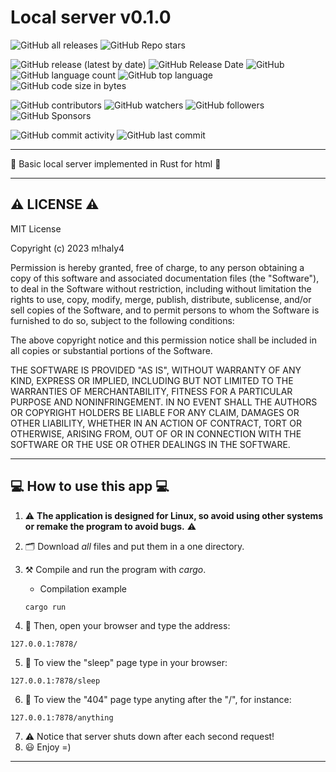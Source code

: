 # Local server v0.1.0

![GitHub all releases](https://img.shields.io/github/downloads/git-user-cpp/local_server/total?color=00FF00&logo=github&logoColor=00FF00&style=plastic)
![GitHub Repo stars](https://img.shields.io/github/stars/git-user-cpp/local_server?color=FFFF00&logo=github&logoColor=FFFF00&style=plastic)

![GitHub release (latest by date)](https://img.shields.io/github/v/release/git-user-cpp/local_server?color=ff0000&logo=github&logoColor=ff0000&style=plastic)
![GitHub Release Date](https://img.shields.io/github/release-date/git-user-cpp/local_server?color=ff4500&logo=github&logoColor=ff4500&style=plastic)
![GitHub](https://img.shields.io/github/license/git-user-cpp/local_server?color=FFD700&logo=github&logoColor=FFD700&style=plastic)
![GitHub language count](https://img.shields.io/github/languages/count/git-user-cpp/local_server?color=7FFFD4&logo=github&logoColor=7FFFD4&style=plastic)
![GitHub top language](https://img.shields.io/github/languages/top/git-user-cpp/local_server?color=red&logo=github&logoColor=red&style=plastic)
![GitHub code size in bytes](https://img.shields.io/github/languages/code-size/git-user-cpp/local_server?color=00BFFF&logo=github&logoColor=00BFFF&style=plastic)

![GitHub contributors](https://img.shields.io/github/contributors-anon/git-user-cpp/local_server?color=ff0000&logo=github&logoColor=ff0000&style=plastic)
![GitHub watchers](https://img.shields.io/github/watchers/git-user-cpp/local_server?color=DC143C&logo=github&logoColor=DC143C&style=plastic)
![GitHub followers](https://img.shields.io/github/followers/git-user-cpp?color=7FFF00&logo=github&logoColor=7FFF00&style=plastic)
![GitHub Sponsors](https://img.shields.io/github/sponsors/git-user-cpp?color=00FFFF&logo=github&logoColor=00FFFF&style=plastic)

![GitHub commit activity](https://img.shields.io/github/commit-activity/y/git-user-cpp/local_server?color=98FB98&logo=github&logoColor=98FB98&style=plastic)
![GitHub last commit](https://img.shields.io/github/last-commit/git-user-cpp/local_server?color=98FB98&logo=github&logoColor=98FB98&style=plastic)

---

:crab: Basic local server implemented in Rust for html :crab:

---

## ⚠️ LICENSE ⚠️
MIT License

Copyright (c) 2023 m!haly4

Permission is hereby granted, free of charge, to any person obtaining a copy
of this software and associated documentation files (the "Software"), to deal
in the Software without restriction, including without limitation the rights
to use, copy, modify, merge, publish, distribute, sublicense, and/or sell
copies of the Software, and to permit persons to whom the Software is
furnished to do so, subject to the following conditions:

The above copyright notice and this permission notice shall be included in all
copies or substantial portions of the Software.

THE SOFTWARE IS PROVIDED "AS IS", WITHOUT WARRANTY OF ANY KIND, EXPRESS OR
IMPLIED, INCLUDING BUT NOT LIMITED TO THE WARRANTIES OF MERCHANTABILITY,
FITNESS FOR A PARTICULAR PURPOSE AND NONINFRINGEMENT. IN NO EVENT SHALL THE
AUTHORS OR COPYRIGHT HOLDERS BE LIABLE FOR ANY CLAIM, DAMAGES OR OTHER
LIABILITY, WHETHER IN AN ACTION OF CONTRACT, TORT OR OTHERWISE, ARISING FROM,
OUT OF OR IN CONNECTION WITH THE SOFTWARE OR THE USE OR OTHER DEALINGS IN THE
SOFTWARE.

---

## 💻 How to use this app 💻

1) ⚠️ **The application is designed for Linux, so avoid using other systems or remake the program to avoid bugs.** ⚠️

2) 🗂️ Download *all* files and put them in a one directory.

3) ⚒️ Compile and run the program with *cargo*.
    - Сompilation example
    ```
    cargo run
    ```
4) 👷 Then, open your browser and type the address:
  ```
  127.0.0.1:7878/
  ```
5) 🌠 To view the "sleep" page type in your browser:
  ```
  127.0.0.1:7878/sleep
  ```

6) :100: To view the "404" page type anyting after the "/", for instance:
  ```
  127.0.0.1:7878/anything
  ```
  
7) ⚠️ Notice that server shuts down after each second request!
7) :smiley: Enjoy =)

---
